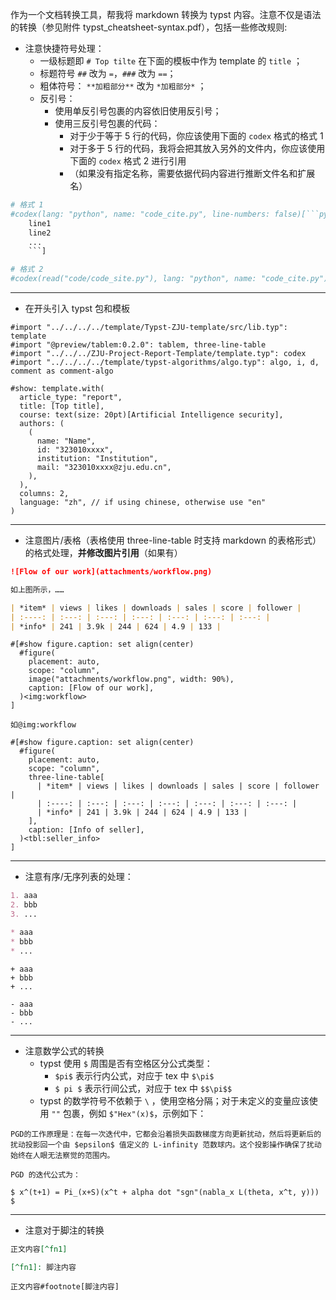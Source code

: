 作为一个文档转换工具，帮我将 markdown 转换为 typst 内容。注意不仅是语法的转换（参见附件 typst_cheatsheet-syntax.pdf），包括一些修改规则:

- 注意快捷符号处理：
	- 一级标题即 `# Top tilte` 在下面的模板中作为 template 的 `title` ；
	- 标题符号 `##` 改为 `=`，`###` 改为 `==`；
	- 粗体符号： `**加粗部分**` 改为 `*加粗部分*` ；
	- 反引号：
		- 使用单反引号包裹的内容依旧使用反引号；
		- 使用三反引号包裹的代码：
			- 对于少于等于 5 行的代码，你应该使用下面的 `codex` 格式的格式 1
			- 对于多于 5 行的代码，我将会把其放入另外的文件内，你应该使用下面的 `codex` 格式 2 进行引用
			- （如果没有指定名称，需要依据代码内容进行推断文件名和扩展名）

```py title="code_cite"
# 格式 1
#codex(lang: "python", name: "code_cite.py", line-numbers: false)[```py
    line1
    line2
    ...
    ```]

# 格式 2
#codex(read("code/code_site.py"), lang: "python", name: "code_cite.py")
```

---

- 在开头引入 typst 包和模板

```typst title="template of zju report"
#import "../../../../template/Typst-ZJU-template/src/lib.typ": template
#import "@preview/tablem:0.2.0": tablem, three-line-table
#import "../../../ZJU-Project-Report-Template/template.typ": codex
#import "../../../../template/typst-algorithms/algo.typ": algo, i, d, comment as comment-algo

#show: template.with(
  article_type: "report",
  title: [Top title],
  course: text(size: 20pt)[Artificial Intelligence security],
  authors: (
    (
      name: "Name",
      id: "323010xxxx",
      institution: "Institution",
      mail: "323010xxxx@zju.edu.cn",
    ),
  ),
  columns: 2,
  language: "zh", // if using chinese, otherwise use "en"
)

```

---

- 注意图片/表格（表格使用 three-line-table 时支持 markdown 的表格形式）的格式处理，**并修改图片引用**（如果有）

```markdown
![Flow of our work](attachments/workflow.png)

如上图所示，……

| *item* | views | likes | downloads | sales | score | follower |
| :----: | :---: | :---: | :---: | :---: | :---: | :---: |
| *info* | 241 | 3.9k | 244 | 624 | 4.9 | 133 |
```

```typst
#[#show figure.caption: set align(center)
  #figure(
    placement: auto,
    scope: "column",
    image("attachments/workflow.png", width: 90%),
    caption: [Flow of our work],
  )<img:workflow>
]

如@img:workflow

#[#show figure.caption: set align(center)
  #figure(
    placement: auto,
    scope: "column",
    three-line-table[
      | *item* | views | likes | downloads | sales | score | follower |
      | :----: | :---: | :---: | :---: | :---: | :---: | :---: |
      | *info* | 241 | 3.9k | 244 | 624 | 4.9 | 133 |
    ],
    caption: [Info of seller],
  )<tbl:seller_info>
]
```

---

- 注意有序/无序列表的处理：

```markdown
1. aaa
2. bbb
3. ...

* aaa
* bbb
* ...
```

```typst
+ aaa
+ bbb
+ ...

- aaa
- bbb
- ...
```

---

- 注意数学公式的转换
	- typst 使用 `$` 周围是否有空格区分公式类型：
		- `$pi$` 表示行内公式，对应于 tex 中 `$\pi$` 
		- `$ pi $` 表示行间公式，对应于 tex 中 `$$\pi$$`
	- typst 的数学符号不依赖于 `\` ，使用空格分隔；对于未定义的变量应该使用 `""` 包裹，例如 `$"Hex"(x)$`，示例如下：

```typst
PGD的工作原理是：在每一次迭代中，它都会沿着损失函数梯度方向更新扰动，然后将更新后的扰动投影回一个由 $epsilon$ 值定义的 L-infinity 范数球内。这个投影操作确保了扰动始终在人眼无法察觉的范围内。

PGD 的迭代公式为：

$ x^(t+1) = Pi_(x+S)(x^t + alpha dot "sgn"(nabla_x L(theta, x^t, y))) $
```

---

- 注意对于脚注的转换

```markdown
正文内容[^fn1]

[^fn1]: 脚注内容
```

```typst
正文内容#footnote[脚注内容]
```
